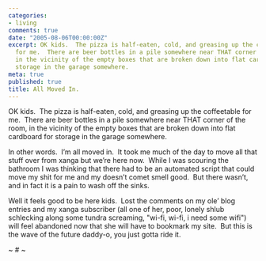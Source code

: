 ```yaml
---
categories:
- living
comments: true
date: "2005-08-06T00:00:00Z"
excerpt: OK kids.  The pizza is half-eaten, cold, and greasing up the coffeetable
  for me.  There are beer bottles in a pile somewhere near THAT corner of the room,
  in the vicinity of the empty boxes that are broken down into flat cardboard for
  storage in the garage somewhere. 
meta: true
published: true
title: All Moved In.
---
```


OK kids.  The pizza is half-eaten, cold, and greasing up the coffeetable for me.  There are beer bottles in a pile somewhere near THAT corner of the room, in the vicinity of the empty boxes that are broken down into flat cardboard for storage in the garage somewhere.  

In other words.  I’m all moved in.  It took me much of the day to move all that stuff over from xanga but we’re here now.  While I was scouring the bathroom I was thinking that there had to be an automated script that could move my shit for me and my doesn’t comet smell good.  But there wasn’t, and in fact it is a pain to wash off the sinks.  

Well it feels good to be here kids.  Lost the comments on my ole’ blog entries and my xanga subscriber (all one of her, poor, lonely shlub schlecking along some tundra screaming, "wi-fi, wi-fi, i need some wifi") will feel abandoned now that she will have to bookmark my site.  But this is the wave of the future daddy-o, you just gotta ride it.

~ # ~